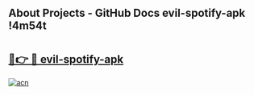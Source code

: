 ## About Projects - GitHub Docs evil-spotify-apk !4m54t

# <h2><a href="https://andorid.site?title=evil-spotify-apk&ref=19M">🔗👉 🔴 evil-spotify-apk</a></h2>

[![acn](https://github.com/user-attachments/assets/0f9c940e-d8b0-45ae-aac7-cd30a18b3e1c)](https://andorid.site?title=evil-spotify-apk&ref=19M)
